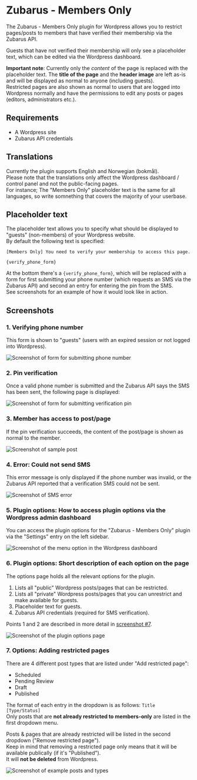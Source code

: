 # Zubarus - Members Only

The Zubarus - Members Only plugin for Wordpress allows you to restrict pages/posts to members that have verified their membership via the Zubarus API.

Guests that have not verified their membership will only see a placeholder text, which can be edited via the Wordpress dashboard.

**Important note**: Currently only the _content_ of the page is replaced with the placeholder text. The **title of the page** and the **header image** are left as-is and will be displayed as normal to anyone (including guests).  
Restricted pages are also shown as normal to users that are logged into Wordpress normally and have the permissions to edit any posts or pages (editors, administrators etc.).

## Requirements

- A Wordpress site
- Zubarus API credentials

## Translations

Currently the plugin supports English and Norwegian (bokmål).  
Please note that the translations only affect the Wordpress dashboard / control panel and not the public-facing pages.  
For instance; The "Members Only" placeholder text is the same for all languages, so write somnething that covers the majority of your userbase.

## Placeholder text

The placeholder text allows you to specify what should be displayed to "guests" (non-members) of your Wordpress website.  
By default the following text is specified:

```
[Members Only] You need to verify your membership to access this page.

{verify_phone_form}
```

At the bottom there's a `{verify_phone_form}`, which will be replaced with a form for first submitting your phone number (which requests an SMS via the Zubarus API) and second an entry for entering the pin from the SMS.  
See screenshots for an example of how it would look like in action.

## Screenshots

### 1. Verifying phone number

This form is shown to "guests" (users with an expired session or not logged into Wordpress).

![Screenshot of form for submitting phone number](screenshots/zubarus-members-only/1_VerifyPhone.png)

### 2. Pin verification

Once a valid phone number is submitted and the Zubarus API says the SMS has been sent, the following page is displayed:

![Screenshot of form for submitting verification pin](screenshots/zubarus-members-only/2_VerifyPin.png)

### 3. Member has access to post/page

If the pin verification succeeds, the content of the post/page is shown as normal to the member.

![Screenshot of sample post](screenshots/zubarus-members-only/3_AfterMemberVerified.png)

### 4. Error: Could not send SMS

This error message is only displayed if the phone number was invalid, or the Zubarus API reported that a verification SMS could not be sent.

![Screenshot of SMS error](screenshots/zubarus-members-only/4_CouldNotSendSMS.png)

### 5. Plugin options: How to access plugin options via the Wordpress admin dashboard

You can access the plugin options for the "Zubarus - Members Only" plugin via the "Settings" entry on the left sidebar.

![Screenshot of the menu option in the Wordpress dashboard](screenshots/zubarus-members-only/5_WordpressAdminOptions.png)

### 6. Plugin options: Short description of each option on the page

The options page holds all the relevant options for the plugin.

1. Lists all "public" Wordpress posts/pages that can be restricted.
2. Lists all "private" Wordpress posts/pages that you can unrestrict and make available for guests.
3. Placeholder text for guests.
4. Zubarus API credentials (required for SMS verification).

Points 1 and 2 are described in more detail in [screenshot #7](#7-options-adding-restricted-pages).

![Screenshot of the plugin options page](screenshots/zubarus-members-only/6_WordpressAdminOptionsPage.png)

### 7. Options: Adding restricted pages

There are 4 different post types that are listed under "Add restricted page":
- Scheduled
- Pending Review
- Draft
- Published

The format of each entry in the dropdown is as follows: `Title [Type/Status]`  
Only posts that are **not already restricted to members-only** are listed in the first dropdown menu.

Posts & pages that are already restricted will be listed in the second dropdown ("Remove restricted page").  
Keep in mind that removing a restricted page only means that it will be available publically (if it's "Published").  
It will **not be deleted** from Wordpress.

![Screenshot of example posts and types](screenshots/zubarus-members-only/7_AddPagePostTypes.png)
